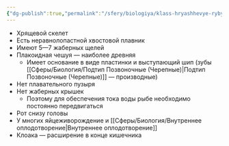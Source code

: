```yaml
---
{"dg-publish":true,"permalink":"/sfery/biologiya/klass-hryashhevye-ryby/","tags":["Зоология"]}
---
```


 - Хрящевой скелет 
- Есть неравнолопастной хвостовой плавник 
- Имеют 5—7 жаберных щелей
- Плакоидная чешуя — наиболее древняя 
    - Имеет основание в виде пластинки и выступающий шип (зубы [[Сферы/Биология/Подтип Позвоночные (Черепные)\|Подтип Позвоночные (Черепные)]] — производные)
- Нет плавательного пузыря 
- Нет жаберных крышек 
	- Поэтому для обеспечения тока воды рыбе необходимо постоянно передвигаться 
- Рот снизу головы
- У многих яйцеживорождение и [[Сферы/Биология/Внутреннее оплодотворение\|Внутреннее оплодотворение]]
- Клоака — расширение в конце кишечника 